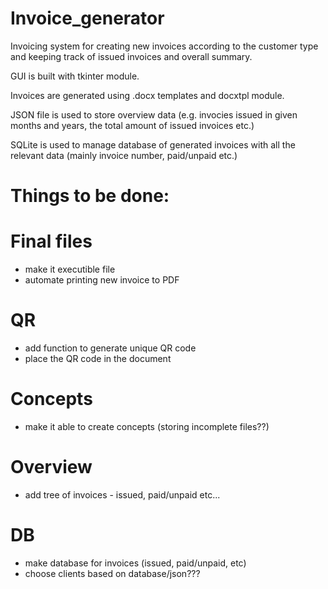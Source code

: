 # Invoice_generator

Invoicing system for creating new invoices according to the customer type and keeping track of issued invoices and overall summary.

GUI is built with tkinter module.

Invoices are generated using .docx templates and docxtpl module.

JSON file is used to store overview data (e.g. invocies issued in given months and years, the total amount of issued invoices etc.)

SQLite is used to manage database of generated invoices with all the relevant data (mainly invoice number, paid/unpaid etc.)


# Things to be done:

# Final files
- make it executible file
- automate printing new invoice to PDF
# QR
- add function to generate unique QR code
- place the QR code in the document

# Concepts
- make it able to create concepts (storing incomplete files??)

# Overview
- add tree of invoices - issued, paid/unpaid etc...

# DB
- make database for invoices (issued, paid/unpaid, etc)
- choose clients based on database/json???
